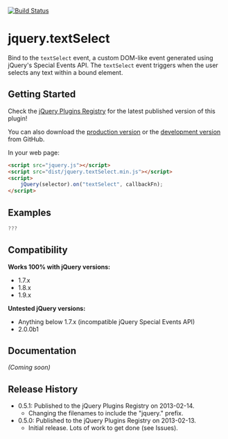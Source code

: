 [![Build Status](https://travis-ci.org/JamesMGreene/jquery.textSelect.png?branch=master)](https://travis-ci.org/JamesMGreene/jquery.textSelect)

# jquery.textSelect

Bind to the `textSelect` event, a custom DOM-like event generated using jQuery's Special Events API.
The `textSelect` event triggers when the user selects any text within a bound element.


## Getting Started
Check the [jQuery Plugins Registry](http://plugins.jquery.com/textSelect/) for the latest published version of this plugin!

You can also download the [production version][min] or the [development version][max] from GitHub.

[min]: https://raw.github.com/JamesMGreene/jquery.textSelect/master/dist/jquery.textSelect.min.js
[max]: https://raw.github.com/JamesMGreene/jquery.textSelect/master/dist/jquery.textSelect.js

In your web page:

```html
<script src="jquery.js"></script>
<script src="dist/jquery.textSelect.min.js"></script>
<script>
    jQuery(selector).on("textSelect", callbackFn);
</script>
```

## Examples
```js
???
```

## Compatibility
**Works 100% with jQuery versions:**  
 - 1.7.x
 - 1.8.x
 - 1.9.x

**Untested jQuery versions:**  
 - Anything below 1.7.x (incompatible jQuery Special Events API)
 - 2.0.0b1

## Documentation
_(Coming soon)_

## Release History
 - 0.5.1: Published to the jQuery Plugins Registry on 2013-02-14.
     - Changing the filenames to include the "jquery." prefix.
 - 0.5.0: Published to the jQuery Plugins Registry on 2013-02-13.
     - Initial release. Lots of work to get done (see Issues).
